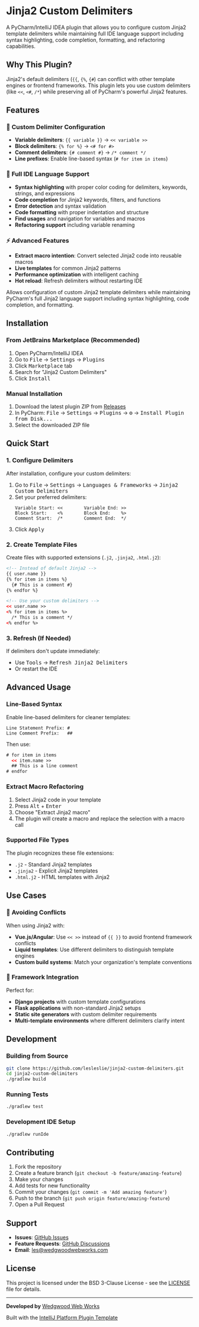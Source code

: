 # Jinja2 Custom Delimiters

A PyCharm/IntelliJ IDEA plugin that allows you to configure custom Jinja2 template delimiters while maintaining full IDE language support including syntax highlighting, code completion, formatting, and refactoring capabilities.

## Why This Plugin?

Jinja2's default delimiters (`{{`, `{%`, `{#`) can conflict with other template engines or frontend frameworks. This plugin lets you use custom delimiters (like `<<`, `<#`, `/*`) while preserving all of PyCharm's powerful Jinja2 features.

## Features

### 🎨 **Custom Delimiter Configuration**
- **Variable delimiters**: `{{ variable }}` → `<< variable >>`
- **Block delimiters**: `{% for %}` → `<# for #>`
- **Comment delimiters**: `{# comment #}` → `/* comment */`
- **Line prefixes**: Enable line-based syntax (`# for item in items`)

### 🧠 **Full IDE Language Support**
- **Syntax highlighting** with proper color coding for delimiters, keywords, strings, and expressions
- **Code completion** for Jinja2 keywords, filters, and functions
- **Error detection** and syntax validation
- **Code formatting** with proper indentation and structure
- **Find usages** and navigation for variables and macros
- **Refactoring support** including variable renaming

### ⚡ **Advanced Features**
- **Extract macro intention**: Convert selected Jinja2 code into reusable macros
- **Live templates** for common Jinja2 patterns
- **Performance optimization** with intelligent caching
- **Hot reload**: Refresh delimiters without restarting IDE

<!-- Plugin description -->
Allows configuration of custom Jinja2 template delimiters while maintaining
PyCharm's full Jinja2 language support including syntax highlighting,
code completion, and formatting.
<!-- Plugin description end -->

## Installation

### From JetBrains Marketplace (Recommended)
1. Open PyCharm/IntelliJ IDEA
2. Go to <kbd>File</kbd> → <kbd>Settings</kbd> → <kbd>Plugins</kbd>
3. Click <kbd>Marketplace</kbd> tab
4. Search for "Jinja2 Custom Delimiters"
5. Click <kbd>Install</kbd>

### Manual Installation
1. Download the latest plugin ZIP from [Releases](https://github.com/lesleslie/jinja2-custom-delimiters/releases)
2. In PyCharm: <kbd>File</kbd> → <kbd>Settings</kbd> → <kbd>Plugins</kbd> → <kbd>⚙️</kbd> → <kbd>Install Plugin from Disk...</kbd>
3. Select the downloaded ZIP file

## Quick Start

### 1. Configure Delimiters
After installation, configure your custom delimiters:

1. Go to <kbd>File</kbd> → <kbd>Settings</kbd> → <kbd>Languages & Frameworks</kbd> → <kbd>Jinja2 Custom Delimiters</kbd>
2. Set your preferred delimiters:
   ```
   Variable Start: <<        Variable End: >>
   Block Start:    <%        Block End:    %>
   Comment Start:  /*        Comment End:  */
   ```
3. Click <kbd>Apply</kbd>

### 2. Create Template Files
Create files with supported extensions (`.j2`, `.jinja2`, `.html.j2`):

```html
<!-- Instead of default Jinja2 -->
{{ user.name }}
{% for item in items %}
  {# This is a comment #}
{% endfor %}

<!-- Use your custom delimiters -->
<< user.name >>
<% for item in items %>
  /* This is a comment */
<% endfor %>
```

### 3. Refresh (If Needed)
If delimiters don't update immediately:
- Use <kbd>Tools</kbd> → <kbd>Refresh Jinja2 Delimiters</kbd>
- Or restart the IDE

## Advanced Usage

### Line-Based Syntax
Enable line-based delimiters for cleaner templates:

```
Line Statement Prefix: #
Line Comment Prefix:   ##
```

Then use:
```html
# for item in items
  << item.name >>
  ## This is a line comment
# endfor
```

### Extract Macro Refactoring
1. Select Jinja2 code in your template
2. Press <kbd>Alt</kbd> + <kbd>Enter</kbd>
3. Choose "Extract Jinja2 macro"
4. The plugin will create a macro and replace the selection with a macro call

### Supported File Types
The plugin recognizes these file extensions:
- `.j2` - Standard Jinja2 templates
- `.jinja2` - Explicit Jinja2 templates
- `.html.j2` - HTML templates with Jinja2

## Use Cases

### 🔧 **Avoiding Conflicts**
When using Jinja2 with:
- **Vue.js/Angular**: Use `<< >>` instead of `{{ }}` to avoid frontend framework conflicts
- **Liquid templates**: Use different delimiters to distinguish template engines
- **Custom build systems**: Match your organization's template conventions

### 🎯 **Framework Integration**
Perfect for:
- **Django projects** with custom template configurations
- **Flask applications** with non-standard Jinja2 setups
- **Static site generators** with custom delimiter requirements
- **Multi-template environments** where different delimiters clarify intent

## Development

### Building from Source
```bash
git clone https://github.com/lesleslie/jinja2-custom-delimiters.git
cd jinja2-custom-delimiters
./gradlew build
```

### Running Tests
```bash
./gradlew test
```

### Development IDE Setup
```bash
./gradlew runIde
```

## Contributing

1. Fork the repository
2. Create a feature branch (`git checkout -b feature/amazing-feature`)
3. Make your changes
4. Add tests for new functionality
5. Commit your changes (`git commit -m 'Add amazing feature'`)
6. Push to the branch (`git push origin feature/amazing-feature`)
7. Open a Pull Request

## Support

- **Issues**: [GitHub Issues](https://github.com/lesleslie/jinja2-custom-delimiters/issues)
- **Feature Requests**: [GitHub Discussions](https://github.com/lesleslie/jinja2-custom-delimiters/discussions)
- **Email**: les@wedgwoodwebworks.com

## License

This project is licensed under the BSD 3-Clause License - see the [LICENSE](LICENSE) file for details.

---

**Developed by** [Wedgwood Web Works](https://wedgwoodwebworks.com)

Built with the [IntelliJ Platform Plugin Template](https://github.com/JetBrains/intellij-platform-plugin-template)
